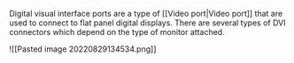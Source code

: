 Digital visual interface ports are a type of [[Video port|Video port]] that are used to connect to flat panel digital displays. There are several types of DVI connectors which depend on the type of monitor attached.

![[Pasted image 20220829134534.png]]

